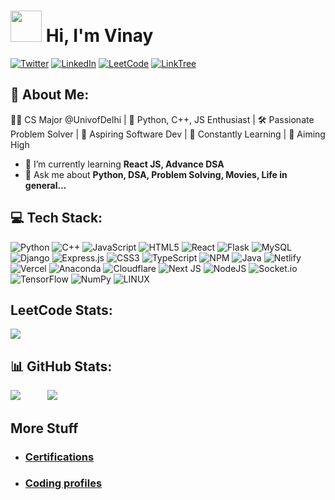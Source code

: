 # <img src="https://media.giphy.com/media/hvRJCLFzcasrR4ia7z/giphy.gif" height="50"> Hi, I'm Vinay
[![Twitter](https://img.shields.io/badge/Twitter-%231DA1F2.svg?logo=Twitter&logoColor=white)](https://twitter.com/vinaycode7) 
[![LinkedIn](https://img.shields.io/badge/LinkedIn-%230077B5.svg?logo=linkedin&logoColor=white)](https://linkedin.com/in/vinaycode7)
[![LeetCode](https://img.shields.io/badge/-Leetcode-orange?&logo=Leetcode&logoColor=white)](https://leetcode.com/vinaycode7/)
[![LinkTree](https://img.shields.io/badge/Linktree-blue)](https://linktr.ee/vinaycode7)
## 💫 About Me:

👨‍💻 CS Major @UnivofDelhi | 🐍 Python, C++, JS Enthusiast | 🛠️ Passionate Problem Solver | 🚀 Aspiring Software Dev | 🌟 Constantly Learning | 🎯 Aiming High</h3>
- 🌱 I’m currently learning **React JS, Advance DSA** <br>
- 💬 Ask me about **Python, DSA, Problem Solving, Movies, Life in general...**


## 💻 Tech Stack:
![Python](https://img.shields.io/badge/python-3670A0?style=for-the-badge&logo=python&logoColor=ffdd54) 
![C++](https://img.shields.io/badge/c++-%2300599C.svg?style=for-the-badge&logo=c%2B%2B&logoColor=white) 
![JavaScript](https://img.shields.io/badge/javascript-%23323330.svg?style=for-the-badge&logo=javascript&logoColor=%23F7DF1E) 
![HTML5](https://img.shields.io/badge/html5-%23E34F26.svg?style=for-the-badge&logo=html5&logoColor=white) 
![React](https://img.shields.io/badge/react-%2320232a.svg?style=for-the-badge&logo=react&logoColor=%2361DAFB) 
![Flask](https://img.shields.io/badge/flask-%23000.svg?style=for-the-badge&logo=flask&logoColor=white) 
![MySQL](https://img.shields.io/badge/mysql-%2300f.svg?style=for-the-badge&logo=mysql&logoColor=white) 
![Django](https://img.shields.io/badge/django-%23092E20.svg?style=for-the-badge&logo=django&logoColor=white) 
![Express.js](https://img.shields.io/badge/express.js-%23404d59.svg?style=for-the-badge&logo=express&logoColor=%2361DAFB) 
![CSS3](https://img.shields.io/badge/css3-%231572B6.svg?style=for-the-badge&logo=css3&logoColor=white) 
![TypeScript](https://img.shields.io/badge/typescript-%23007ACC.svg?style=for-the-badge&logo=typescript&logoColor=white) 
![NPM](https://img.shields.io/badge/NPM-%23000000.svg?style=for-the-badge&logo=npm&logoColor=white) 
![Java](https://img.shields.io/badge/java-%23ED8B00.svg?style=for-the-badge&logo=java&logoColor=white) 
![Netlify](https://img.shields.io/badge/netlify-%23000000.svg?style=for-the-badge&logo=netlify&logoColor=#00C7B7) 
![Vercel](https://img.shields.io/badge/vercel-%23000000.svg?style=for-the-badge&logo=vercel&logoColor=white) 
![Anaconda](https://img.shields.io/badge/Anaconda-%2344A833.svg?style=for-the-badge&logo=anaconda&logoColor=white) 
![Cloudflare](https://img.shields.io/badge/Cloudflare-F38020?style=for-the-badge&logo=Cloudflare&logoColor=white) 
![Next JS](https://img.shields.io/badge/Next-black?style=for-the-badge&logo=next.js&logoColor=white) 
![NodeJS](https://img.shields.io/badge/node.js-6DA55F?style=for-the-badge&logo=node.js&logoColor=white) 
![Socket.io](https://img.shields.io/badge/Socket.io-black?style=for-the-badge&logo=socket.io&badgeColor=010101) 
![TensorFlow](https://img.shields.io/badge/TensorFlow-%23FF6F00.svg?style=for-the-badge&logo=TensorFlow&logoColor=white) 
![NumPy](https://img.shields.io/badge/numpy-%23013243.svg?style=for-the-badge&logo=numpy&logoColor=white) 
![LINUX](https://img.shields.io/badge/Linux-FCC624?style=for-the-badge&logo=linux&logoColor=black)


## LeetCode Stats:
[![](https://leetcard.jacoblin.cool/vinaycode7?theme=nord&ext=heatmap)](https://leetcode.com/vinaycode7)

## 📊 GitHub Stats:
![](https://github-readme-stats.vercel.app/api/top-langs/?username=vinay-code7&langs_count=10&layout=compact&theme=nord)
&nbsp; &nbsp; &nbsp;&nbsp; &nbsp; &nbsp;![](https://github-readme-streak-stats.herokuapp.com/?user=vinay-code7&theme=nord)

## More Stuff

- ### [Certifications](https://github.com/vinay-code7/all-certificates)
- ### [Coding profiles]()
